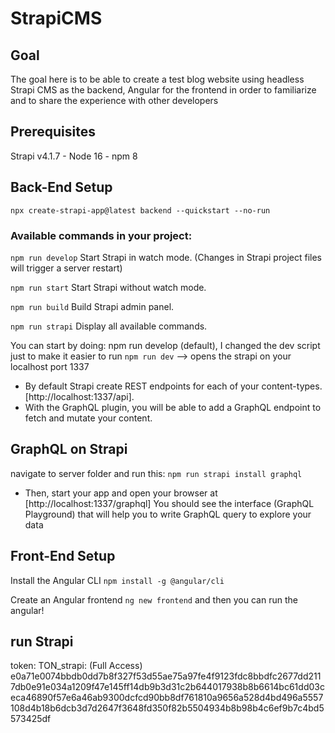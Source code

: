 # StrapiCMS


## Goal
The goal here is to be able to create a test blog website using headless Strapi CMS as the backend, Angular for the frontend in order to familiarize and to share the experience with other developers

## Prerequisites
Strapi v4.1.7 - Node 16 - npm 8

## Back-End Setup
 `npx create-strapi-app@latest backend --quickstart --no-run`

### Available commands in your project:

  `npm run develop`
  Start Strapi in watch mode. (Changes in Strapi project files will trigger a server restart)

  `npm run start`
  Start Strapi without watch mode.

  `npm run build`
  Build Strapi admin panel.

  `npm run strapi`
  Display all available commands.

  You can start by doing: npm run develop (default), I changed the dev script just to make it easier to run
  `npm run dev`   --> opens the strapi on your localhost port 1337

  - By default Strapi create REST endpoints for each of your content-types. [http://localhost:1337/api].
  - With the GraphQL plugin, you will be able to add a GraphQL endpoint to fetch and mutate your content.

  ## GraphQL on Strapi
  navigate to server folder and run this: 
  `npm run strapi install graphql`
  - Then, start your app and open your browser at [http://localhost:1337/graphql] You should see the interface (GraphQL Playground) that will help you to write GraphQL query to explore your data

  ## Front-End Setup
  Install the Angular CLI 
  `npm install -g @angular/cli`

  Create an Angular frontend
  `ng new frontend` and then you can run the angular! 

## run Strapi

token: TON_strapi: (Full Access)
e0a71e0074bbdb0dd7b8f327f53d55ae75a97fe4f9123fdc8bbdfc2677dd2117db0e91e034a1209f47e145ff14db9b3d31c2b644017938b8b6614bc61dd03ceca46890f57e6a46ab9300dcfcd90bb8df761810a9656a528d4bd496a5557108d4b18b6dcb3d7d2647f3648fd350f82b5504934b8b98b4c6ef9b7c4bd5573425df



